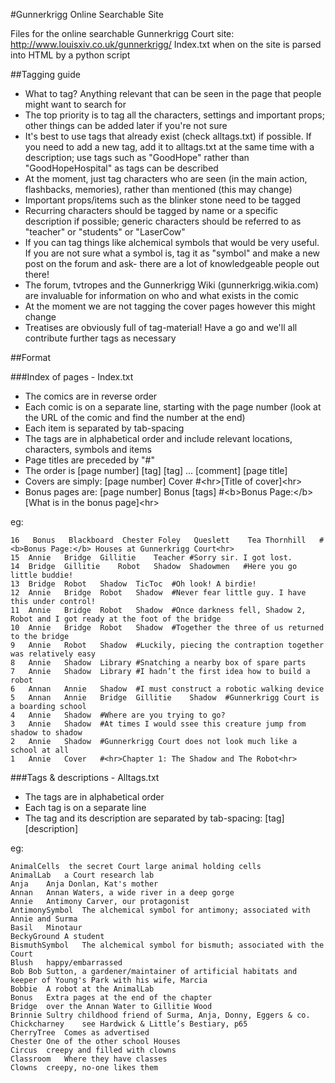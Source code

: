 #Gunnerkrigg Online Searchable Site

Files for the online searchable Gunnerkrigg Court site: http://www.louisxiv.co.uk/gunnerkrigg/
Index.txt when on the site is parsed into HTML by a python script

##Tagging guide

- What to tag? Anything relevant that can be seen in the page that people might want to search for
- The top priority is to tag all the characters, settings and important props; other things can be added later if you're not sure
- It's best to use tags that already exist (check alltags.txt) if possible. If you need to add a new tag, add it to alltags.txt at the same time with a description; use tags such as "GoodHope" rather than "GoodHopeHospital" as tags can be described
- At the moment, just tag characters who are seen (in the main action, flashbacks, memories), rather than mentioned (this may change)
- Important props/items such as the blinker stone need to be tagged
- Recurring characters should be tagged by name or a specific description if possible; generic characters should be referred to as "teacher" or "students" or "LaserCow"
- If you can tag things like alchemical symbols that would be very useful. If you are not sure what a symbol is, tag it as "symbol" and make a new post on the forum and ask- there are a lot of knowledgeable people out there!
- The forum, tvtropes and the Gunnerkrigg Wiki (gunnerkrigg.wikia.com) are invaluable for information on who and what exists in the comic
- At the moment we are not tagging the cover pages however this might change
- Treatises are obviously full of tag-material! Have a go and we'll all contribute further tags as necessary

##Format

###Index of pages - Index.txt

- The comics are in reverse order
- Each comic is on a separate line, starting with the page number (look at the URL of the comic and find the number at the end)
- Each item is separated by tab-spacing
- The tags are in alphabetical order and include relevant locations, characters, symbols and items
- Page titles are preceded by "#"
- The order is [page number] [tag] [tag] ... [comment] [page title]
- Covers are simply: [page number] Cover #&lt;hr&gt;[Title of cover]&lt;hr&gt;
- Bonus pages are: [page number] Bonus [tags] #&lt;b&gt;Bonus Page:&lt;/b&gt; [What is in the bonus page]&lt;hr&gt;

eg:
<pre><code>16	Bonus	Blackboard	Chester	Foley	Queslett	Tea	Thornhill	#&lt;b&gt;Bonus Page:&lt;/b&gt; Houses at Gunnerkrigg Court&lt;hr&gt;
15	Annie	Bridge	Gillitie	Teacher	#Sorry sir. I got lost.
14	Bridge	Gillitie	Robot	Shadow	Shadowmen	#Here you go little buddie!
13	Bridge	Robot	Shadow	TicToc	#Oh look! A birdie!
12	Annie	Bridge	Robot	Shadow	#Never fear little guy. I have this under control!
11	Annie	Bridge	Robot	Shadow	#Once darkness fell, Shadow 2, Robot and I got ready at the foot of the bridge
10	Annie	Bridge	Robot	Shadow	#Together the three of us returned to the bridge
9	Annie	Robot	Shadow	#Luckily, piecing the contraption together was relatively easy
8	Annie	Shadow	Library	#Snatching a nearby box of spare parts
7	Annie	Shadow	Library	#I hadn’t the first idea how to build a robot
6	Annan	Annie	Shadow	#I must construct a robotic walking device
5	Annan	Annie	Bridge	Gillitie	Shadow	#Gunnerkrigg Court is a boarding school
4	Annie	Shadow	#Where are you trying to go?
3	Annie	Shadow	#At times I would ssee this creature jump from shadow to shadow
2	Annie	Shadow	#Gunnerkrigg Court does not look much like a school at all
1	Annie	Cover	#&lt;hr&gt;Chapter 1: The Shadow and The Robot&lt;hr&gt;
</code></pre>

###Tags & descriptions - Alltags.txt

- The tags are in alphabetical order
- Each tag is on a separate line
- The tag and its description are separated by tab-spacing: [tag] [description]

eg:
<pre><code>AnimalCells	the secret Court large animal holding cells
AnimalLab	a Court research lab
Anja	Anja Donlan, Kat's mother
Annan	Annan Waters, a wide river in a deep gorge
Annie	Antimony Carver, our protagonist
AntimonySymbol	The alchemical symbol for antimony; associated with Annie and Surma
Basil	Minotaur
BeckyGround	A student
BismuthSymbol	The alchemical symbol for bismuth; associated with the Court
Blush	happy/embarrassed
Bob	Bob Sutton, a gardener/maintainer of artificial habitats and keeper of Young's Park with his wife, Marcia
Bobbie	A robot at the AnimalLab
Bonus	Extra pages at the end of the chapter
Bridge	over the Annan Water to Gillitie Wood
Brinnie	Sultry childhood friend of Surma, Anja, Donny, Eggers & co.
Chickcharney	see Hardwick & Little’s Bestiary, p65
CherryTree	Comes as advertised
Chester	One of the other school Houses
Circus	creepy and filled with clowns
Classroom	Where they have classes
Clowns	creepy, no-one likes them
</code></pre>